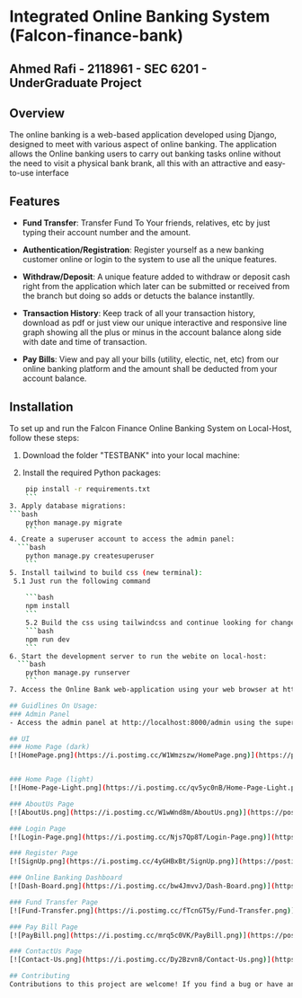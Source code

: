 # Integrated Online Banking System (Falcon-finance-bank)
## Ahmed Rafi - 2118961 - SEC 6201 - UnderGraduate Project

## Overview
The online banking is a web-based application developed using Django, designed to meet with various aspect of online banking. The application allows the Online banking users to carry out banking tasks online without the need to visit a physical bank brank, all this with an attractive and easy-to-use interface

## Features
- **Fund Transfer**: Transfer Fund To Your friends, relatives, etc by just typing their account number and the amount.

- **Authentication/Registration**: Register yourself as a new banking customer online or login to the system to use all the unique features.

- **Withdraw/Deposit**: A unique feature added to withdraw or deposit cash right from the application which later can be submitted or received from the branch but doing so adds or detucts the balance instantlly.

- **Transaction History**: Keep track of all your transaction history, download as pdf or just view our unique interactive and responsive line graph showing all the plus or minus in the account balance along side with date and time of transaction.

- **Pay Bills**: View and pay all your bills (utility, electic, net, etc) from our online banking platform and the amount shall be deducted from your account balance.

## Installation
To set up and run the Falcon Finance Online Banking System on Local-Host, follow these steps:

1. Download the folder "TESTBANK" into your local machine:

2. Install the required Python packages:
```bash
    pip install -r requirements.txt
    ```
3. Apply database migrations:
```bash
    python manage.py migrate
    ```
4. Create a superuser account to access the admin panel:
  ```bash
    python manage.py createsuperuser
    ```
5. Install tailwind to build css (new terminal):
 5.1 Just run the following command
        
    ```bash
    npm install
    ```
    5.2 Build the css using tailwindcss and continue looking for changes:
    ```bash
    npm run dev
    ```
6. Start the development server to run the webite on local-host:
  ```bash
    python manage.py runserver
    ```
7. Access the Online Bank web-application using your web browser at http://localhost:8000.

## Guidlines On Usage:
### Admin Panel
- Access the admin panel at http://localhost:8000/admin using the superuser credentials created earlier. Here, you can manage users, their transactions, send notifications, view user-inquires and many more.

## UI
### Home Page (dark)
[![HomePage.png](https://i.postimg.cc/W1Wmzszw/HomePage.png)](https://postimg.cc/21WLXR41)


### Home Page (light)
[![Home-Page-Light.png](https://i.postimg.cc/qv5yc0nB/Home-Page-Light.png)](https://postimg.cc/5X8X1hnD)

### AboutUs Page
[![AboutUs.png](https://i.postimg.cc/W1wWnd8m/AboutUs.png)](https://postimg.cc/rDzNyFvz)

### Login Page
[![Login-Page.png](https://i.postimg.cc/Njs7Qp8T/Login-Page.png)](https://postimg.cc/fJP0K7rT)

### Register Page
[![SignUp.png](https://i.postimg.cc/4yGHBxBt/SignUp.png)](https://postimg.cc/zbdff8mX)

### Online Banking Dashboard
[![Dash-Board.png](https://i.postimg.cc/bw4JmvvJ/Dash-Board.png)](https://postimg.cc/JscMnMZV)

### Fund Transfer Page 
[![Fund-Transfer.png](https://i.postimg.cc/fTcnGT5y/Fund-Transfer.png)](https://postimg.cc/svgNSzkC)

### Pay Bill Page 
[![PayBill.png](https://i.postimg.cc/mrq5c0VK/PayBill.png)](https://postimg.cc/d72BpNb9)

### ContactUs Page
[![Contact-Us.png](https://i.postimg.cc/Dy2Bzvn8/Contact-Us.png)](https://postimg.cc/yWbFQzJH)

## Contributing
Contributions to this project are welcome! If you find a bug or have an enhancement in mind, please open an issue or create a pull request, or contact me on whatsapp +971556683794

